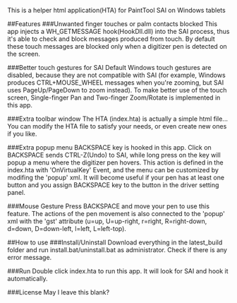 This is a helper html application(HTA) for PaintTool SAI on Windows tablets

##Features
###Unwanted finger touches or palm contacts blocked
This app injects a WH\_GETMESSAGE hook(HookDll.dll) into the SAI process, thus it's able to check and block messages produced from touch. By default these touch messages are blocked only when a digitizer pen is detected on the screen.

###Better touch gestures for SAI
Default Windows touch gestures are disabled, because they are not compatible with SAI (for example, Windows produces CTRL+MOUSE\_WHEEL messages when you're zooming, but SAI uses PageUp/PageDown to zoom instead). To make better use of the touch screen, Single-finger Pan and Two-finger Zoom/Rotate is implemented in this app.

###Extra toolbar window
The HTA (index.hta) is actually a simple html file...
You can modify the HTA file to satisfy your needs, or even create new ones if you like.

###Extra popup menu
BACKSPACE key is hooked in this app. Click on BACKSPACE sends CTRL-Z(Undo) to SAI, while long press on the key will popup a menu where the digitizer pen hovers. This action is defined in the index.hta with 'OnVirtualKey' Event, and the menu can be customized by modifing the 'popup' xml. It will become useful if your pen has at least one button and you assign BACKSPACE key to the button in the driver setting panel.

###Mouse Gesture
Press BACKSPACE and move your pen to use this feature. The actions of the pen movement is also connected to the 'popup' xml with the 'gst' attribute (u=up, U=up-right, r=right, R=right-down, d=down, D=down-left, l=left, L=left-top).

##How to use
###Install/Uninstall
Download everything in the latest\_build folder and run install.bat/uninstall.bat as administrator. Check if there is any error message.

###Run
Double click index.hta to run this app. It will look for SAI and hook it automatically.


###License
May I leave this blank?
